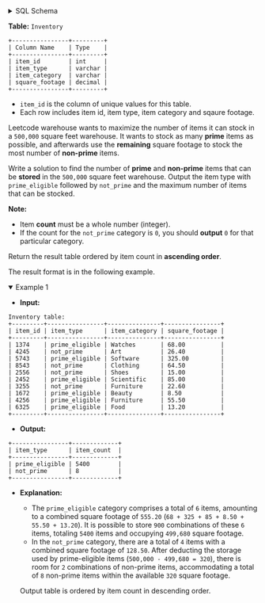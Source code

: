 <details>
<summary> SQL Schema</summary>

```sql
DROP TABLE IF EXISTS Inventory;

CREATE TABLE IF NOT EXISTS
  Inventory (item_id int, item_type varchar(50), item_category varchar(50), square_footage decimal(10,2));

INSERT INTO
  Inventory (item_id, item_type, item_category, square_footage)
VALUES
  ('1374', 'prime_eligible', 'Watches', '68.0'),
  ('4245', 'not_prime', 'Art', '26.4'),
  ('5743', 'prime_eligible', 'Software', '325.0'),
  ('8543', 'not_prime', 'Clothing', '64.5'),
  ('2556', 'not_prime', 'Shoes', '15.0'),
  ('2452', 'prime_eligible', 'Scientific', '85.0'),
  ('3255', 'not_prime', 'Furniture', '22.6'),
  ('1672', 'prime_eligible', 'Beauty', '8.5'),
  ('4256', 'prime_eligible', 'Furniture', '55.5'),
  ('6325', 'prime_eligible', 'Food', '13.2');
```

</details>

**Table:** `Inventory`

```
+----------------+---------+ 
| Column Name    | Type    | 
+----------------+---------+ 
| item_id        | int     | 
| item_type      | varchar |
| item_category  | varchar |
| square_footage | decimal |
+----------------+---------+
```

- `item_id` is the column of unique values for this table.
- Each row includes item id, item type, item category and sqaure footage.

Leetcode warehouse wants to maximize the number of items it can stock in a `500,000` square feet warehouse. It wants to stock as many **prime** items as possible, and afterwards use the **remaining** square footage to stock the most number of **non-prime** items.

Write a solution to find the number of **prime** and **non-prime** items that can be **stored** in the `500,000` square feet warehouse. Output the item type with `prime_eligible` followed by `not_prime` and the maximum number of items that can be stocked.

**Note:**

- Item **count** must be a whole number (integer).
- If the count for the `not_prime` category is `0`, you should **output** `0` for that particular category.

Return the result table ordered by item count in **ascending order**.

The result format is in the following example.

<details open>
<summary> Example 1</summary>

- **Input:** 

```
Inventory table:
+---------+----------------+---------------+----------------+
| item_id | item_type      | item_category | square_footage | 
+---------+----------------+---------------+----------------+
| 1374    | prime_eligible | Watches       | 68.00          | 
| 4245    | not_prime      | Art           | 26.40          | 
| 5743    | prime_eligible | Software      | 325.00         | 
| 8543    | not_prime      | Clothing      | 64.50          |  
| 2556    | not_prime      | Shoes         | 15.00          |
| 2452    | prime_eligible | Scientific    | 85.00          |
| 3255    | not_prime      | Furniture     | 22.60          | 
| 1672    | prime_eligible | Beauty        | 8.50           |  
| 4256    | prime_eligible | Furniture     | 55.50          |
| 6325    | prime_eligible | Food          | 13.20          | 
+---------+----------------+---------------+----------------+
```

- **Output:** 

```
+----------------+-------------+
| item_type      | item_count  | 
+----------------+-------------+
| prime_eligible | 5400        | 
| not_prime      | 8           | 
+----------------+-------------+
```

- **Explanation:** 
  + The `prime_eligible` category comprises a total of `6` items, amounting to a combined square footage of `555.20` (`68 + 325 + 85 + 8.50 + 55.50 + 13.20`). It is possible to store `900` combinations of these `6` items, totaling `5400` items and occupying `499,680` square footage.
  + In the `not_prime` category, there are a total of `4` items with a combined square footage of `128.50`. After deducting the storage used by prime-eligible items (`500,000 - 499,680 = 320`), there is room for `2` combinations of non-prime items, accommodating a total of `8` non-prime items within the available `320` square footage.
  
  Output table is ordered by item count in descending order.

</details>
